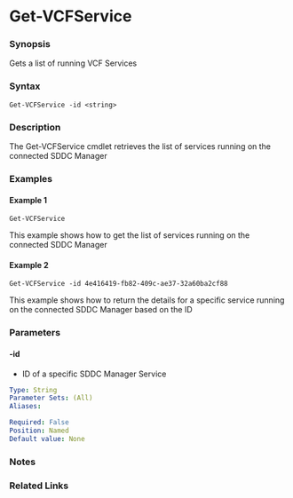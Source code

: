 # Get-VCFService

### Synopsis
Gets a list of running VCF Services

### Syntax
```
Get-VCFService -id <string>
```

### Description
The Get-VCFService cmdlet retrieves the list of services running on the connected SDDC Manager

### Examples
#### Example 1
```
Get-VCFService
```
This example shows how to get the list of services running on the connected SDDC Manager

#### Example 2
```
Get-VCFService -id 4e416419-fb82-409c-ae37-32a60ba2cf88
```
This example shows how to return the details for a specific service running on the connected SDDC Manager based on the ID

### Parameters

#### -id
- ID of a specific SDDC Manager Service

```yaml
Type: String
Parameter Sets: (All)
Aliases:

Required: False
Position: Named
Default value: None
```

### Notes

### Related Links
